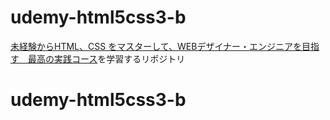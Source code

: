 # udemy-html5css3-b

[未経験からHTML、CSS をマスターして、WEBデザイナー・エンジニアを目指す　最高の実践コース](https://www.udemy.com/course/html5css3-b)を学習するリポジトリ
# udemy-html5css3-b
